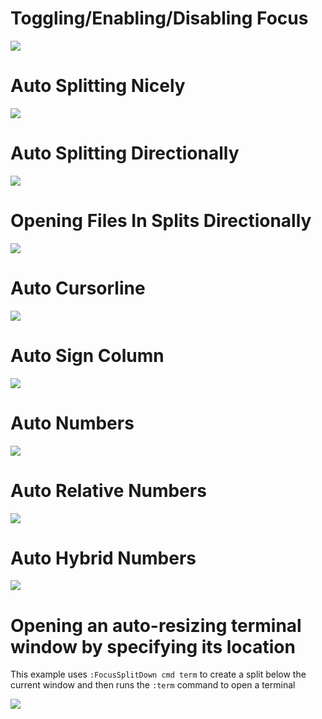 # Toggling/Enabling/Disabling Focus

![](https://i.ibb.co/r7VZ831/enable.gif)


# Auto Splitting Nicely

![](https://i.ibb.co/n0xbJht/nicely.gif)


# Auto Splitting Directionally

![](https://i.ibb.co/kBT3svN/movement.gif)


# Opening Files In Splits Directionally

![](https://i.ibb.co/Jk5GFLm/openfile.gif)


# Auto Cursorline

![](https://i.ibb.co/6Rdn0Qx/cursorline.gif)


# Auto Sign Column

![](https://i.ibb.co/C5qFgw2/gutter.gif)


# Auto Numbers

![](https://i.ibb.co/KGnvT2M/numbers.gif)


# Auto Relative Numbers

![](https://i.ibb.co/kHz8r6s/hybrid.gif)


# Auto Hybrid Numbers

![](https://i.ibb.co/bBfxCfW/relative.gif)

# Opening an auto-resizing terminal window by specifying its location
This example uses `:FocusSplitDown cmd term` to create a split below
the current window and then runs the `:term` command to open a terminal

![](https://i.ibb.co/bNkQWGf/ezgif-7-c215974aca1b.gif)
